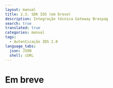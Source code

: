 ```yaml
---
layout: manual
title: 2.3. SDK IOS (em breve)
description: Integração técnica Gateway Braspag
search: true
translated: true
categories: manual
tags:
  - Autenticação 3DS 2.0
language_tabs:
  json: JSON
  shell: cURL
---
```


# Em breve

